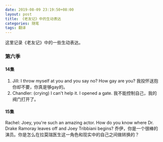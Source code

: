 ```yaml
---
date: 2019-08-09 23:19:50+08:00
layout: post
title: 《老友记》中的生动表达
categories: 随笔
tags: 翻译
---
```


这里记录《老友记》中的一些生动表达。

### 第六季

#### 14集

1. Jill: I throw myself at you and you say no? How gay are you?   我投怀送抱你却不要，你真是够gay的。
2. Chandler: (crying) I can't help it. I opened a gate. 我不能控制自己，我的阀门打开了。 

#### 15集

Rachel: Joey, you're such an amazing actor. How do you know where Dr. Drake Ramoray leaves off and Joey Tribbiani begins? 乔伊，你是一个很棒的演员。你是怎么在拉莫瑞医生这一角色和现实中的自己之间做转换的？

